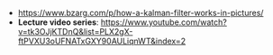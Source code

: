 - https://www.bzarg.com/p/how-a-kalman-filter-works-in-pictures/   
- **Lecture video series**: https://www.youtube.com/watch?v=tk3OJjKTDnQ&list=PLX2gX-ftPVXU3oUFNATxGXY90AULiqnWT&index=2         

